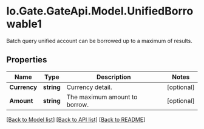 
# Io.Gate.GateApi.Model.UnifiedBorrowable1

Batch query unified account can be borrowed up to a maximum of results.

## Properties

Name | Type | Description | Notes
------------ | ------------- | ------------- | -------------
**Currency** | **string** | Currency detail. | [optional] 
**Amount** | **string** | The maximum amount to borrow. | [optional] 

[[Back to Model list]](../README.md#documentation-for-models)
[[Back to API list]](../README.md#documentation-for-api-endpoints)
[[Back to README]](../README.md)
